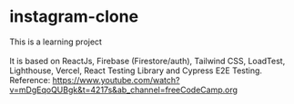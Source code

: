 # instagram-clone

This is a learning project
<br>
<br>
It is based on ReactJs, Firebase (Firestore/auth), Tailwind CSS, LoadTest, Lighthouse, Vercel, React Testing Library and Cypress E2E Testing.
<br>
Reference: https://www.youtube.com/watch?v=mDgEqoQUBgk&t=4217s&ab_channel=freeCodeCamp.org
